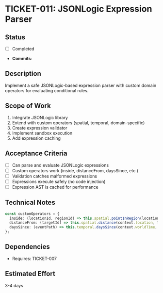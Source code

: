 # TICKET-011: JSONLogic Expression Parser

## Status
- [ ] Completed
- **Commits**:

## Description
Implement a safe JSONLogic-based expression parser with custom domain operators for evaluating conditional rules.

## Scope of Work
1. Integrate JSONLogic library
2. Extend with custom operators (spatial, temporal, domain-specific)
3. Create expression validator
4. Implement sandbox execution
5. Add expression caching

## Acceptance Criteria
- [ ] Can parse and evaluate JSONLogic expressions
- [ ] Custom operators work (inside, distanceFrom, daysSince, etc.)
- [ ] Validation catches malformed expressions
- [ ] Expressions execute safely (no code injection)
- [ ] Expression AST is cached for performance

## Technical Notes
```typescript
const customOperators = {
  inside: (locationId, regionId) => this.spatial.pointInRegion(locationId, regionId),
  distanceFrom: (targetId) => this.spatial.distance(context.location, targetId),
  daysSince: (eventPath) => this.temporal.daysSince(context.worldTime, eventPath),
};
```

## Dependencies
- Requires: TICKET-007

## Estimated Effort
3-4 days
